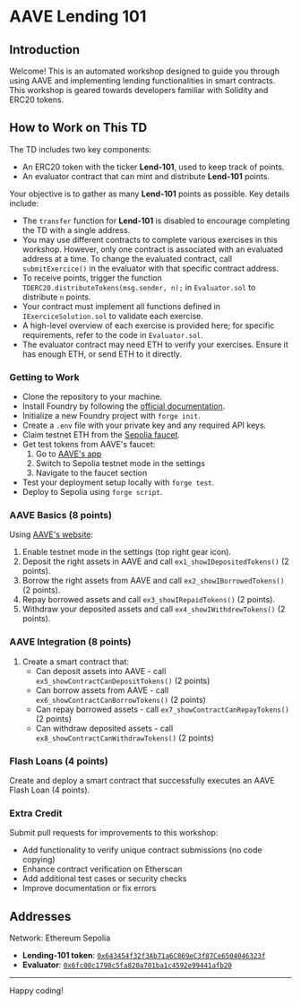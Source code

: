 # AAVE Lending 101

## Introduction
Welcome! This is an automated workshop designed to guide you through using AAVE and implementing lending functionalities in smart contracts. This workshop is geared towards developers familiar with Solidity and ERC20 tokens.

## How to Work on This TD
The TD includes two key components:
- An ERC20 token with the ticker **Lend-101**, used to keep track of points.
- An evaluator contract that can mint and distribute **Lend-101** points.

Your objective is to gather as many **Lend-101** points as possible. Key details include:
- The `transfer` function for **Lend-101** is disabled to encourage completing the TD with a single address.
- You may use different contracts to complete various exercises in this workshop. However, only one contract is associated with an evaluated address at a time. To change the evaluated contract, call `submitExercice()` in the evaluator with that specific contract address.
- To receive points, trigger the function `TDERC20.distributeTokens(msg.sender, n);` in `Evaluator.sol` to distribute `n` points.
- Your contract must implement all functions defined in `IExerciceSolution.sol` to validate each exercise.
- A high-level overview of each exercise is provided here; for specific requirements, refer to the code in `Evaluator.sol`.
- The evaluator contract may need ETH to verify your exercises. Ensure it has enough ETH, or send ETH to it directly.

### Getting to Work
- Clone the repository to your machine.
- Install Foundry by following the [official documentation](https://book.getfoundry.sh/getting-started/installation).
- Initialize a new Foundry project with `forge init`.
- Create a `.env` file with your private key and any required API keys.
- Claim testnet ETH from the [Sepolia faucet](https://sepoliafaucet.com/).
- Get test tokens from AAVE's faucet:
  1. Go to [AAVE's app](https://app.aave.com/)
  2. Switch to Sepolia testnet mode in the settings
  3. Navigate to the faucet section
- Test your deployment setup locally with `forge test`.
- Deploy to Sepolia using `forge script`.

### AAVE Basics (8 points)
Using [AAVE's website](https://app.aave.com/):
1. Enable testnet mode in the settings (top right gear icon).
2. Deposit the right assets in AAVE and call `ex1_showIDepositedTokens()` (2 points).
3. Borrow the right assets from AAVE and call `ex2_showIBorrowedTokens()` (2 points).
4. Repay borrowed assets and call `ex3_showIRepaidTokens()` (2 points).
5. Withdraw your deposited assets and call `ex4_showIWithdrewTokens()` (2 points).

### AAVE Integration (8 points)
1. Create a smart contract that:
   - Can deposit assets into AAVE - call `ex5_showContractCanDepositTokens()` (2 points)
   - Can borrow assets from AAVE - call `ex6_showContractCanBorrowTokens()` (2 points)
   - Can repay borrowed assets - call `ex7_showContractCanRepayTokens()` (2 points)
   - Can withdraw deposited assets - call `ex8_showContractCanWithdrawTokens()` (2 points)

### Flash Loans (4 points)
Create and deploy a smart contract that successfully executes an AAVE Flash Loan (4 points).

### Extra Credit
Submit pull requests for improvements to this workshop:
- Add functionality to verify unique contract submissions (no code copying)
- Enhance contract verification on Etherscan
- Add additional test cases or security checks
- Improve documentation or fix errors

## Addresses
Network: Ethereum Sepolia
- **Lending-101 token**: [`0x643454f32f3Ab71a6C869eC3f87Ce6504046323f`](https://sepolia.etherscan.io/address/0x643454f32f3Ab71a6C869eC3f87Ce6504046323f)
- **Evaluator**: [`0x6fc00c1798c5fa820a701ba1c4592e99441afb20`](https://sepolia.etherscan.io/address/0x6fc00c1798c5fa820a701ba1c4592e99441afb20)

---
Happy coding!
